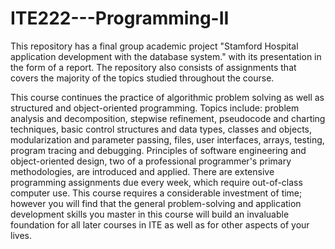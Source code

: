 # ITE222---Programming-II

This repository has a final group academic project "Stamford Hospital application development with the database system." with its presentation in the form of a report. The repository also consists of assignments  that covers the majority of the topics studied throughout the course.

This course continues the practice of algorithmic problem solving as well as structured and object-oriented programming. Topics include:  problem analysis and decomposition, stepwise refinement, pseudocode and charting techniques, basic control structures and data types, classes and objects, modularization and parameter passing, files, user interfaces, arrays, testing, program tracing and debugging. Principles of software engineering and object-oriented design, two of a professional programmer's primary methodologies, are introduced and applied. There are extensive programming assignments due every week, which require out-of-class computer use. This course requires a considerable investment of time; however you will find that the general problem-solving and application development skills you master in this course will build an invaluable foundation for all later courses in ITE as well as for other aspects of your lives.
